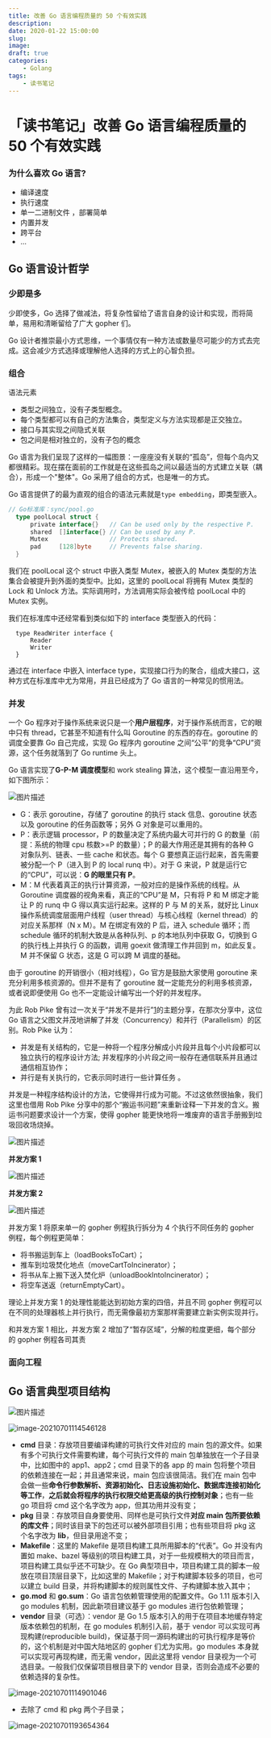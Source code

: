 ```yaml
---
title: 改善 Go 语言编程质量的 50 个有效实践
description: 
date: 2020-01-22 15:00:00
slug: 
image: 
draft: true
categories:
    - Golang
tags:
    - 读书笔记
---
```






# 「读书笔记」改善 Go 语言编程质量的 50 个有效实践

### 为什么喜欢 Go 语言?

+ 编译速度
+ 执行速度
+ 单一二进制文件 ，部署简单
+ 内置并发
+ 跨平台
+ ...



## Go 语言设计哲学

### 少即是多

少即使多，Go 选择了做减法，将复杂性留给了语言自身的设计和实现，而将简单，易用和清晰留给了广大 gopher 们。

Go 设计者推崇最小方式思维，一个事情仅有一种方法或数量尽可能少的方式去完成。这会减少方式选择或理解他人选择的方式上的心智负担。

### 组合

语法元素

+ 类型之间独立，没有子类型概念。
+ 每个类型都可以有自己的方法集合，类型定义与方法实现都是正交独立。
+ 接口与其实现之间隐式关联
+ 包之间是相对独立的，没有子包的概念

Go 语言为我们呈现了这样的一幅图景：一座座没有关联的“孤岛”，但每个岛内又都很精彩。现在摆在面前的工作就是在这些孤岛之间以最适当的方式建立关联（耦合），形成一个"整体"。Go 采用了组合的方式，也是唯一的方式。

Go 语言提供了的最为直观的组合的语法元素就是`type embedding`，即类型嵌入。

```go
// Go标准库：sync/pool.go
  type poolLocal struct {
      private interface{}   // Can be used only by the respective P.
      shared  []interface{} // Can be used by any P.
      Mutex                 // Protects shared.
      pad     [128]byte     // Prevents false sharing.
  }
```

我们在 poolLocal 这个 struct 中嵌入类型 Mutex，被嵌入的 Mutex 类型的方法集合会被提升到外面的类型中。比如，这里的 poolLocal 将拥有 Mutex 类型的 Lock 和 Unlock 方法。实际调用时，方法调用实际会被传给 poolLocal 中的 Mutex 实例。

我们在标准库中还经常看到类似如下的 interface 类型嵌入的代码：

```plain
  type ReadWriter interface {
      Reader
      Writer
  }
```

通过在 interface 中嵌入 interface type，实现接口行为的聚合，组成大接口，这种方式在标准库中尤为常用，并且已经成为了 Go 语言的一种常见的惯用法。

### 并发

一个 Go 程序对于操作系统来说只是一个**用户层程序**，对于操作系统而言，它的眼中只有 thread，它甚至不知道有什么叫 Goroutine 的东西的存在。goroutine 的调度全要靠 Go 自己完成，实现 Go 程序内 goroutine 之间“公平”的竞争“CPU”资源，这个任务就落到了 Go runtime 头上。

Go 语言实现了**G-P-M 调度模型**和 work stealing 算法，这个模型一直沿用至今，如下图所示：

![图片描述](https://img1.sycdn.imooc.com/5f5ee3c900011b0d08000746.png)

- G：表示 goroutine，存储了 goroutine 的执行 stack 信息、goroutine 状态以及 goroutine 的任务函数等；另外 G 对象是可以重用的。
- P：表示逻辑 processor，P 的数量决定了系统内最大可并行的 G 的数量（前提：系统的物理 cpu 核数>=P 的数量）；P 的最大作用还是其拥有的各种 G 对象队列、链表、一些 cache 和状态。每个 G 要想真正运行起来，首先需要被分配一个 P（进入到 P 的 local runq 中）。对于 G 来说，P 就是运行它的“CPU”，可以说：**G 的眼里只有 P**。
- M：M 代表着真正的执行计算资源，一般对应的是操作系统的线程。从 Goroutine 调度器的视角来看，真正的“CPU”是 M，只有将 P 和 M 绑定才能让 P 的 runq 中 G 得以真实运行起来。这样的 P 与 M 的关系，就好比 Linux 操作系统调度层面用户线程（user thread）与核心线程（kernel thread）的对应关系那样（N x M）。M 在绑定有效的 P 后，进入 schedule 循环；而 schedule 循环的机制大致是从各种队列、p 的本地队列中获取 G，切换到 G 的执行栈上并执行 G 的函数，调用 goexit 做清理工作并回到 m，如此反复。M 并不保留 G 状态，这是 G 可以跨 M 调度的基础。

由于 goroutine 的开销很小（相对线程），Go 官方是鼓励大家使用 goroutine 来充分利用多核资源的。但并不是有了 goroutine 就一定能充分的利用多核资源，或者说即便使用 Go 也不一定能设计编写出一个好的并发程序。

为此 Rob Pike 曾有过一次关于“并发不是并行”[1](https://talks.golang.org/2012/waza.slide#1)的主题分享，在那次分享中，这位 Go 语言之父图文并茂地讲解了并发（Concurrency）和并行（Parallelism）的区别。Rob Pike 认为：

- 并发是有关结构的，它是一种将一个程序分解成小片段并且每个小片段都可以独立执行的程序设计方法; 并发程序的小片段之间一般存在通信联系并且通过通信相互协作；
- 并行是有关执行的，它表示同时进行一些计算任务 。





并发是一种程序结构设计的方法，它使得并行成为可能。不过这依然很抽象，我们这里也借用 Rob Pike 分享中的那个“搬运书问题”来重新诠释一下并发的含义。搬运书问题要求设计一个方案，使得 gopher 能更快地将一堆废弃的语言手册搬到垃圾回收场烧掉。

![图片描述](https://img1.sycdn.imooc.com/5f5ee47e0001776e08000289.jpg)

**并发方案 1**

![图片描述](https://img1.sycdn.imooc.com/5f5ee51600019fb108000267.jpg)

**并发方案 2**

![图片描述](https://img1.sycdn.imooc.com/5f5ee522000112db08000212.jpg)

并发方案 1 将原来单一的 gopher 例程执行拆分为 4 个执行不同任务的 gopher 例程，每个例程更简单：

- 将书搬运到车上（loadBooksToCart）；
- 推车到垃圾焚化地点（moveCartToIncinerator）；
- 将书从车上搬下送入焚化炉（unloadBookIntoIncinerator）；
- 将空车送返（returnEmptyCart）。

理论上并发方案 1 的处理性能能达到初始方案的四倍，并且不同 gopher 例程可以在不同的处理器核上并行执行，而无需像最初方案那样需要建立新实例实现并行。

和并发方案 1 相比，并发方案 2 增加了“暂存区域”，分解的粒度更细，每个部分的 gopher 例程各司其责



### 面向工程

## Go 语言典型项目结构

![图片描述](https://img1.sycdn.imooc.com/5f5eeaa100013a5708000455.png)

![image-20210701114546128](http://img.golang.space/shot-1625111146410.png)



- **cmd** 目录：存放项目要编译构建的可执行文件对应的 main 包的源文件。如果有多个可执行文件需要构建，每个可执行文件的 main 包单独放在一个子目录中，比如图中的 app1、app2；cmd 目录下的各 app 的 main 包将整个项目的依赖连接在一起；并且通常来说，main 包应该很简洁。我们在 main 包中会做一些**命令行参数解析、资源初始化、日志设施初始化、数据库连接初始化等工作**，**之后就会将程序的执行权限交给更高级的执行控制对象**；也有一些 go 项目将 cmd 这个名字改为 app，但其功用并没有变；
- **pkg** 目录：存放项目自身要使用、同样也是可执行文件**对应 main 包所要依赖的库文件**；同时该目录下的包还可以被外部项目引用；也有些项目将 pkg 这个名字改为 **lib**，但目录用途不变；
- **Makefile**：这里的 Makefile 是项目构建工具所用脚本的“代表”。Go 并没有内置如 make、bazel 等级别的项目构建工具，对于一些规模稍大的项目而言，项目构建工具似乎还不可缺少。在 Go 典型项目中，项目构建工具的脚本一般放在项目顶层目录下，比如这里的 Makefile；对于构建脚本较多的项目，也可以建立 build 目录，并将构建脚本的规则属性文件、子构建脚本放入其中；
- **go.mod** 和 **go.sum**：Go 语言包依赖管理使用的配置文件。Go 1.11 版本引入 go modules 机制，因此新项目建议基于 go modules 进行包依赖管理；
- **vendor** 目录（可选）：vendor 是 Go 1.5 版本引入的用于在项目本地缓存特定版本依赖包的机制，在 go modules 机制引入前，基于 vendor 可以实现可再现构建(reproducible build)，保证基于同一源码构建出的可执行程序是等价的，这个机制是对中国大陆地区的 gopher 们尤为实用。go modules 本身就可以实现可再现构建，而无需 vendor，因此这里将 vendor 目录视为一个可选目录。一般我们仅保留项目根目录下的 vendor 目录，否则会造成不必要的依赖选择的复杂性。

![image-20210701114901046](http://img.golang.space/shot-1625111341267.png)

- 去除了 cmd 和 pkg 两个子目录；

![image-20210701193654364](http://img.golang.space/shot-1625139414595.png)